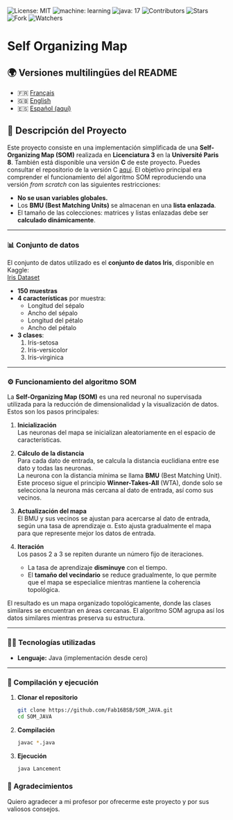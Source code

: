 ![License: MIT](https://img.shields.io/badge/Licence-MIT-green)
![machine: learning](https://img.shields.io/badge/machine-learning-blue)
![java: 17](https://img.shields.io/badge/java-17-orange)
![Contributors](https://img.shields.io/badge/contributor-1-orange)
![Stars](https://img.shields.io/github/stars/Fab16BSB/SOM_JAVA?color=orange)
![Fork](https://img.shields.io/github/forks/Fab16BSB/SOM_JAVA?color=orange)
![Watchers](https://img.shields.io/github/watchers/Fab16BSB/SOM_JAVA?color=orange)

<h1> Self Organizing Map </h1>

## 🌍 Versiones multilingües del README

- 🇫🇷 [Français](./README.fr.md)
- 🇬🇧 [English](.README.md)
- 🇪🇸 [Español (aquí)](#)

## 📘 Descripción del Proyecto

Este proyecto consiste en una implementación simplificada de una **Self-Organizing Map (SOM)** realizada en **Licenciatura 3** en la **Université Paris 8**. También está disponible una versión **C** de este proyecto. Puedes consultar el repositorio de la versión C [aquí](https://github.com/Fab16BSB/SOM_C). El objetivo principal era comprender el funcionamiento del algoritmo SOM reproduciendo una versión *from scratch* con las siguientes restricciones:

- **No se usan variables globales.**  
- Los **BMU (Best Matching Units)** se almacenan en una **lista enlazada**.  
- El tamaño de las colecciones: matrices y listas enlazadas debe ser **calculado dinámicamente**.  

---

### 📊 Conjunto de datos

El conjunto de datos utilizado es el **conjunto de datos Iris**, disponible en Kaggle:  
[Iris Dataset](https://www.kaggle.com/uciml/iris)

- **150 muestras**  
- **4 características** por muestra:  
  - Longitud del sépalo  
  - Ancho del sépalo  
  - Longitud del pétalo  
  - Ancho del pétalo  
- **3 clases**:  
  1. Iris-setosa  
  2. Iris-versicolor  
  3. Iris-virginica  

---

### ⚙️ Funcionamiento del algoritmo SOM

La **Self-Organizing Map (SOM)** es una red neuronal no supervisada utilizada para la reducción de dimensionalidad y la visualización de datos. Estos son los pasos principales:

1. **Inicialización**  
   Las neuronas del mapa se inicializan aleatoriamente en el espacio de características.  

2. **Cálculo de la distancia**  
   Para cada dato de entrada, se calcula la distancia euclidiana entre ese dato y todas las neuronas.  
   La neurona con la distancia mínima se llama **BMU** (Best Matching Unit). Este proceso sigue el principio **Winner-Takes-All** (WTA), donde solo se selecciona la neurona más cercana al dato de entrada, así como sus vecinos.

3. **Actualización del mapa**  
   El BMU y sus vecinos se ajustan para acercarse al dato de entrada, según una tasa de aprendizaje α. Esto ajusta gradualmente el mapa para que represente mejor los datos de entrada.

4. **Iteración**  
   Los pasos 2 a 3 se repiten durante un número fijo de iteraciones.  
   - La tasa de aprendizaje **disminuye** con el tiempo.  
   - El **tamaño del vecindario** se reduce gradualmente, lo que permite que el mapa se especialice mientras mantiene la coherencia topológica.

El resultado es un mapa organizado topológicamente, donde las clases similares se encuentran en áreas cercanas. El algoritmo SOM agrupa así los datos similares mientras preserva su estructura.

---

### 🧑‍💻 Tecnologías utilizadas

- **Lenguaje:** Java (implementación desde cero)  
---

### 📝 Compilación y ejecución

1. **Clonar el repositorio**

   ```bash
   git clone https://github.com/Fab16BSB/SOM_JAVA.git
   cd SOM_JAVA
   ```
2. **Compilación**

   ```bash
   javac *.java
   ```

3. **Ejecución**

   ```bash
   java Lancement
   ```

### 🙌 Agradecimientos
Quiero agradecer a mi profesor por ofrecerme este proyecto y por sus valiosos consejos.
